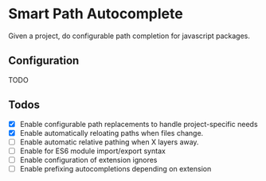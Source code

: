 # Smart Path Autocomplete

Given a project, do configurable path completion for javascript packages.

## Configuration

TODO

## Todos

- [x] Enable configurable path replacements to handle project-specific needs
- [x] Enable automatically reloating paths when files change.
- [ ] Enable automatic relative pathing when X layers away.
- [ ] Enable for ES6 module import/export syntax
- [ ] Enable configuration of extension ignores
- [ ] Enable prefixing autocompletions depending on extension
